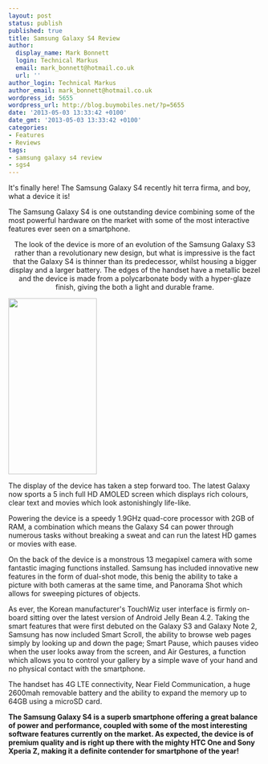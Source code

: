 ```yaml
---
layout: post
status: publish
published: true
title: Samsung Galaxy S4 Review
author:
  display_name: Mark Bonnett
  login: Technical Markus
  email: mark_bonnett@hotmail.co.uk
  url: ''
author_login: Technical Markus
author_email: mark_bonnett@hotmail.co.uk
wordpress_id: 5655
wordpress_url: http://blog.buymobiles.net/?p=5655
date: '2013-05-03 13:33:42 +0100'
date_gmt: '2013-05-03 13:33:42 +0100'
categories:
- Features
- Reviews
tags:
- samsung galaxy s4 review
- sgs4
---
```

<p><span class="postStandFirst">It's finally here! The Samsung Galaxy S4 recently hit terra firma, and boy, what a device it is!</span></p>
<p>The&nbsp;Samsung Galaxy S4&nbsp;is one outstanding device combining some of the most powerful hardware on the market with some of the most interactive features ever seen on a smartphone.</p>
<p style="text-align: center;">The look of the device is more of an evolution of the Samsung Galaxy S3 rather than a revolutionary new design, but what is impressive is the fact that the Galaxy S4 is thinner than its predecessor, whilst housing a bigger display and a larger battery. The edges of the handset have a metallic bezel and the device is made from a polycarbonate body with a hyper-glaze finish, giving the both a light and durable frame.</p>
<p><img class="aligncenter" alt="" src="https://www.buymobilephones.net/prodimg/samsung_galaxy_s4.jpg" width="176" height="351" /></p>
<p>The display of the device has taken a step forward too. The latest Galaxy now sports a 5 inch full HD AMOLED screen which displays rich colours, clear text and movies which look astonishingly life-like.</p>
<p>Powering the device is a speedy 1.9GHz quad-core processor with 2GB of RAM, a combination which means the Galaxy S4 can power through numerous tasks without breaking a sweat and can run the latest HD games or movies with ease.</p>
<p>On the back of the device is a monstrous 13 megapixel camera with some fantastic imaging functions installed. Samsung has included innovative new features in the form of dual-shot mode, this benig the ability to take a picture with both cameras at the same time, and Panorama Shot which allows for sweeping pictures of objects.</p>
<p>As ever, the Korean manufacturer's TouchWiz user interface is firmly on-board sitting over the latest version of Android Jelly Bean 4.2. Taking the smart features that were first debuted on the Galaxy S3 and Galaxy Note 2, Samsung has now included Smart Scroll, the ability to browse web pages simply by looking up and down the page; Smart Pause, which pauses video when the user looks away from the screen, and Air Gestures, a function which allows you to control your gallery by a simple wave of your hand and no physical contact with the smartphone.</p>
<p>The handset has 4G LTE connectivity, Near Field Communication, a huge 2600mah removable battery and the ability to expand the memory up to 64GB using a microSD card.</p>
<p><strong>The Samsung Galaxy S4 is a superb smartphone offering a great balance of power and performance, coupled with some of the most interesting software features currently on the market. As expected, the device is of premium quality and is right up there with the mighty HTC One and Sony Xperia Z, making it a definite contender for smartphone of the year!</strong></p>
